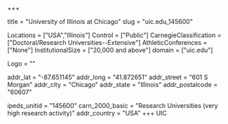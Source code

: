 
+++

title = "University of Illinois at Chicago"
slug = "uic.edu_145600"

Locations = ["USA","Illinois"]
Control = ["Public"]
CarnegieClassification = ["Doctoral/Research Universities--Extensive"]
AthleticConferences = ["None"]
InstitutionalSize = ["20,000 and above"]
domain = ["uic.edu"]

Logo = ""

addr_lat = "-87.651145"
addr_long = "41.872651"
addr_street = "601 S Morgan"
addr_city = "Chicago"
addr_state = "Illinois"
addr_postalcode = "60607"

ipeds_unitid = "145600"
carn_2000_basic = "Research Universities (very high research activity)"
addr_country = "USA"
+++
    UIC
